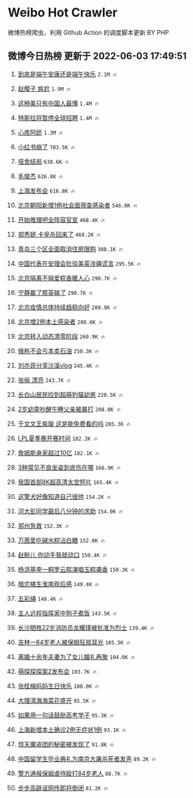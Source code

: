 # Weibo Hot Crawler 



微博热榜爬虫，利用 Github Action 的调度脚本更新 BY PHP 


## 微博今日热榜 更新于 2022-06-03 17:49:51 
1. [到底是端午安康还是端午快乐](https://s.weibo.com/weibo?q=%23%E5%88%B0%E5%BA%95%E6%98%AF%E7%AB%AF%E5%8D%88%E5%AE%89%E5%BA%B7%E8%BF%98%E6%98%AF%E7%AB%AF%E5%8D%88%E5%BF%AB%E4%B9%90%23&Refer=top) `2.1M 🔥` 

1. [赵樱子 尴尬](https://s.weibo.com/weibo?q=%E8%B5%B5%E6%A8%B1%E5%AD%90%20%E5%B0%B4%E5%B0%AC&Refer=top) `1.9M 🔥` 

1. [这种美只有中国人最懂](https://s.weibo.com/weibo?q=%23%E8%BF%99%E7%A7%8D%E7%BE%8E%E5%8F%AA%E6%9C%89%E4%B8%AD%E5%9B%BD%E4%BA%BA%E6%9C%80%E6%87%82%23&Refer=top) `1.4M 🔥` 

1. [特斯拉将暂停全球招聘](https://s.weibo.com/weibo?q=%23%E7%89%B9%E6%96%AF%E6%8B%89%E5%B0%86%E6%9A%82%E5%81%9C%E5%85%A8%E7%90%83%E6%8B%9B%E8%81%98%23&Refer=top) `1.4M 🔥` 

1. [心疼阿娇](https://s.weibo.com/weibo?q=%23%E5%BF%83%E7%96%BC%E9%98%BF%E5%A8%87%23&Refer=top) `1.3M 🔥` 

1. [小红书崩了](https://s.weibo.com/weibo?q=%E5%B0%8F%E7%BA%A2%E4%B9%A6%E5%B4%A9%E4%BA%86&Refer=top) `703.5K 🔥` 

1. [哑舍结局](https://s.weibo.com/weibo?q=%E5%93%91%E8%88%8D%E7%BB%93%E5%B1%80&Refer=top) `630.6K 🔥` 

1. [毛俊杰](https://s.weibo.com/weibo?q=%E6%AF%9B%E4%BF%8A%E6%9D%B0&Refer=top) `626.8K 🔥` 

1. [上海发布会](https://s.weibo.com/weibo?q=%E4%B8%8A%E6%B5%B7%E5%8F%91%E5%B8%83%E4%BC%9A&Refer=top) `616.8K 🔥` 

1. [北京朝阳新增1例社会面筛查感染者](https://s.weibo.com/weibo?q=%23%E5%8C%97%E4%BA%AC%E6%9C%9D%E9%98%B3%E6%96%B0%E5%A2%9E1%E4%BE%8B%E7%A4%BE%E4%BC%9A%E9%9D%A2%E7%AD%9B%E6%9F%A5%E6%84%9F%E6%9F%93%E8%80%85%23&Refer=top) `546.0K 🔥` 

1. [开始推理吧全阵容官宣](https://s.weibo.com/weibo?q=%23%E5%BC%80%E5%A7%8B%E6%8E%A8%E7%90%86%E5%90%A7%E5%85%A8%E9%98%B5%E5%AE%B9%E5%AE%98%E5%AE%A3%23&Refer=top) `468.4K 🔥` 

1. [郑秀妍 卡皇杀回来了](https://s.weibo.com/weibo?q=%E9%83%91%E7%A7%80%E5%A6%8D%20%E5%8D%A1%E7%9A%87%E6%9D%80%E5%9B%9E%E6%9D%A5%E4%BA%86&Refer=top) `468.2K 🔥` 

1. [青岛三个区全面取消住房限购](https://s.weibo.com/weibo?q=%23%E9%9D%92%E5%B2%9B%E4%B8%89%E4%B8%AA%E5%8C%BA%E5%85%A8%E9%9D%A2%E5%8F%96%E6%B6%88%E4%BD%8F%E6%88%BF%E9%99%90%E8%B4%AD%23&Refer=top) `308.1K 🔥` 

1. [中国代表在安理会批驳美英涉疆谎言](https://s.weibo.com/weibo?q=%23%E4%B8%AD%E5%9B%BD%E4%BB%A3%E8%A1%A8%E5%9C%A8%E5%AE%89%E7%90%86%E4%BC%9A%E6%89%B9%E9%A9%B3%E7%BE%8E%E8%8B%B1%E6%B6%89%E7%96%86%E8%B0%8E%E8%A8%80%23&Refer=top) `295.5K 🔥` 

1. [北京隔离不隔爱粽香暖人心](https://s.weibo.com/weibo?q=%23%E5%8C%97%E4%BA%AC%E9%9A%94%E7%A6%BB%E4%B8%8D%E9%9A%94%E7%88%B1%E7%B2%BD%E9%A6%99%E6%9A%96%E4%BA%BA%E5%BF%83%23&Refer=top) `290.7K 🔥` 

1. [宁静赢了那英输了](https://s.weibo.com/weibo?q=%23%E5%AE%81%E9%9D%99%E8%B5%A2%E4%BA%86%E9%82%A3%E8%8B%B1%E8%BE%93%E4%BA%86%23&Refer=top) `290.7K 🔥` 

1. [北京疫情总体持续趋稳向好](https://s.weibo.com/weibo?q=%23%E5%8C%97%E4%BA%AC%E7%96%AB%E6%83%85%E6%80%BB%E4%BD%93%E6%8C%81%E7%BB%AD%E8%B6%8B%E7%A8%B3%E5%90%91%E5%A5%BD%23&Refer=top) `289.9K 🔥` 

1. [北京增2例本土感染者](https://s.weibo.com/weibo?q=%23%E5%8C%97%E4%BA%AC%E5%A2%9E2%E4%BE%8B%E6%9C%AC%E5%9C%9F%E6%84%9F%E6%9F%93%E8%80%85%23&Refer=top) `280.6K 🔥` 

1. [北京转入动态清零阶段](https://s.weibo.com/weibo?q=%23%E5%8C%97%E4%BA%AC%E8%BD%AC%E5%85%A5%E5%8A%A8%E6%80%81%E6%B8%85%E9%9B%B6%E9%98%B6%E6%AE%B5%23&Refer=top) `260.9K 🔥` 

1. [俄称不会亏本卖石油](https://s.weibo.com/weibo?q=%23%E4%BF%84%E7%A7%B0%E4%B8%8D%E4%BC%9A%E4%BA%8F%E6%9C%AC%E5%8D%96%E7%9F%B3%E6%B2%B9%23&Refer=top) `250.3K 🔥` 

1. [刘亦菲分享沙溪vlog](https://s.weibo.com/weibo?q=%23%E5%88%98%E4%BA%A6%E8%8F%B2%E5%88%86%E4%BA%AB%E6%B2%99%E6%BA%AAvlog%23&Refer=top) `245.4K 🔥` 

1. [张俪 漂亮](https://s.weibo.com/weibo?q=%E5%BC%A0%E4%BF%AA%20%E6%BC%82%E4%BA%AE&Refer=top) `243.7K 🔥` 

1. [长白山居民捡到超萌豹猫幼崽](https://s.weibo.com/weibo?q=%23%E9%95%BF%E7%99%BD%E5%B1%B1%E5%B1%85%E6%B0%91%E6%8D%A1%E5%88%B0%E8%B6%85%E8%90%8C%E8%B1%B9%E7%8C%AB%E5%B9%BC%E5%B4%BD%23&Refer=top) `220.5K 🔥` 

1. [2岁幼童吵醒午睡父亲被暴打](https://s.weibo.com/weibo?q=%232%E5%B2%81%E5%B9%BC%E7%AB%A5%E5%90%B5%E9%86%92%E5%8D%88%E7%9D%A1%E7%88%B6%E4%BA%B2%E8%A2%AB%E6%9A%B4%E6%89%93%23&Refer=top) `208.0K 🔥` 

1. [于文文王紫璇 这是能免费看的吗](https://s.weibo.com/weibo?q=%E4%BA%8E%E6%96%87%E6%96%87%E7%8E%8B%E7%B4%AB%E7%92%87%20%E8%BF%99%E6%98%AF%E8%83%BD%E5%85%8D%E8%B4%B9%E7%9C%8B%E7%9A%84%E5%90%97&Refer=top) `205.3K 🔥` 

1. [LPL夏季赛开赛时间](https://s.weibo.com/weibo?q=%23LPL%E5%A4%8F%E5%AD%A3%E8%B5%9B%E5%BC%80%E8%B5%9B%E6%97%B6%E9%97%B4%23&Refer=top) `182.2K 🔥` 

1. [詹姆斯身家超过10亿](https://s.weibo.com/weibo?q=%23%E8%A9%B9%E5%A7%86%E6%96%AF%E8%BA%AB%E5%AE%B6%E8%B6%85%E8%BF%8710%E4%BA%BF%23&Refer=top) `182.1K 🔥` 

1. [3种常见不良坐姿到底伤在哪](https://s.weibo.com/weibo?q=%233%E7%A7%8D%E5%B8%B8%E8%A7%81%E4%B8%8D%E8%89%AF%E5%9D%90%E5%A7%BF%E5%88%B0%E5%BA%95%E4%BC%A4%E5%9C%A8%E5%93%AA%23&Refer=top) `166.9K 🔥` 

1. [我国首部8K超高清太空短片](https://s.weibo.com/weibo?q=%23%E6%88%91%E5%9B%BD%E9%A6%96%E9%83%A88K%E8%B6%85%E9%AB%98%E6%B8%85%E5%A4%AA%E7%A9%BA%E7%9F%AD%E7%89%87%23&Refer=top) `165.4K 🔥` 

1. [这警犬好像知道自己很帅](https://s.weibo.com/weibo?q=%23%E8%BF%99%E8%AD%A6%E7%8A%AC%E5%A5%BD%E5%83%8F%E7%9F%A5%E9%81%93%E8%87%AA%E5%B7%B1%E5%BE%88%E5%B8%85%23&Refer=top) `154.2K 🔥` 

1. [河大彭同学最后八分钟的求助](https://s.weibo.com/weibo?q=%23%E6%B2%B3%E5%A4%A7%E5%BD%AD%E5%90%8C%E5%AD%A6%E6%9C%80%E5%90%8E%E5%85%AB%E5%88%86%E9%92%9F%E7%9A%84%E6%B1%82%E5%8A%A9%23&Refer=top) `154.0K 🔥` 

1. [郑州急救](https://s.weibo.com/weibo?q=%E9%83%91%E5%B7%9E%E6%80%A5%E6%95%91&Refer=top) `152.3K 🔥` 

1. [万茜爱吃碱水粽沾白糖](https://s.weibo.com/weibo?q=%23%E4%B8%87%E8%8C%9C%E7%88%B1%E5%90%83%E7%A2%B1%E6%B0%B4%E7%B2%BD%E6%B2%BE%E7%99%BD%E7%B3%96%23&Refer=top) `152.0K 🔥` 

1. [赵盼儿 你动手我就动口](https://s.weibo.com/weibo?q=%E8%B5%B5%E7%9B%BC%E5%84%BF%20%E4%BD%A0%E5%8A%A8%E6%89%8B%E6%88%91%E5%B0%B1%E5%8A%A8%E5%8F%A3&Refer=top) `150.4K 🔥` 

1. [杨洪基李一桐罗云熙演唱玉粽袭香](https://s.weibo.com/weibo?q=%23%E6%9D%A8%E6%B4%AA%E5%9F%BA%E6%9D%8E%E4%B8%80%E6%A1%90%E7%BD%97%E4%BA%91%E7%86%99%E6%BC%94%E5%94%B1%E7%8E%89%E7%B2%BD%E8%A2%AD%E9%A6%99%23&Refer=top) `150.3K 🔥` 

1. [暗恋橘生淮南观后感](https://s.weibo.com/weibo?q=%23%E6%9A%97%E6%81%8B%E6%A9%98%E7%94%9F%E6%B7%AE%E5%8D%97%E8%A7%82%E5%90%8E%E6%84%9F%23&Refer=top) `149.4K 🔥` 

1. [五彩绳](https://s.weibo.com/weibo?q=%23%E4%BA%94%E5%BD%A9%E7%BB%B3%23&Refer=top) `148.4K 🔥` 

1. [主人远程指挥家中狗子煮饭](https://s.weibo.com/weibo?q=%23%E4%B8%BB%E4%BA%BA%E8%BF%9C%E7%A8%8B%E6%8C%87%E6%8C%A5%E5%AE%B6%E4%B8%AD%E7%8B%97%E5%AD%90%E7%85%AE%E9%A5%AD%23&Refer=top) `143.5K 🔥` 

1. [长沙牺牲22岁消防员龙耀瑾被批准为烈士](https://s.weibo.com/weibo?q=%23%E9%95%BF%E6%B2%99%E7%89%BA%E7%89%B222%E5%B2%81%E6%B6%88%E9%98%B2%E5%91%98%E9%BE%99%E8%80%80%E7%91%BE%E8%A2%AB%E6%89%B9%E5%87%86%E4%B8%BA%E7%83%88%E5%A3%AB%23&Refer=top) `139.4K 🔥` 

1. [吉林一84岁老人被保姆狂扇耳光](https://s.weibo.com/weibo?q=%23%E5%90%89%E6%9E%97%E4%B8%8084%E5%B2%81%E8%80%81%E4%BA%BA%E8%A2%AB%E4%BF%9D%E5%A7%86%E7%8B%82%E6%89%87%E8%80%B3%E5%85%89%23&Refer=top) `105.5K 🔥` 

1. [离婚十余年夫妻为了女儿婚礼再聚](https://s.weibo.com/weibo?q=%23%E7%A6%BB%E5%A9%9A%E5%8D%81%E4%BD%99%E5%B9%B4%E5%A4%AB%E5%A6%BB%E4%B8%BA%E4%BA%86%E5%A5%B3%E5%84%BF%E5%A9%9A%E7%A4%BC%E5%86%8D%E8%81%9A%23&Refer=top) `104.0K 🔥` 

1. [萌探探探案2发布会](https://s.weibo.com/weibo?q=%23%E8%90%8C%E6%8E%A2%E6%8E%A2%E6%8E%A2%E6%A1%882%E5%8F%91%E5%B8%83%E4%BC%9A%23&Refer=top) `103.7K 🔥` 

1. [张桂梅妈妈生日快乐](https://s.weibo.com/weibo?q=%23%E5%BC%A0%E6%A1%82%E6%A2%85%E5%A6%88%E5%A6%88%E7%94%9F%E6%97%A5%E5%BF%AB%E4%B9%90%23&Refer=top) `100.0K 🔥` 

1. [大理洱海海菜花盛开](https://s.weibo.com/weibo?q=%23%E5%A4%A7%E7%90%86%E6%B4%B1%E6%B5%B7%E6%B5%B7%E8%8F%9C%E8%8A%B1%E7%9B%9B%E5%BC%80%23&Refer=top) `95.5K 🔥` 

1. [如果用一句话鼓励高考学子](https://s.weibo.com/weibo?q=%23%E5%A6%82%E6%9E%9C%E7%94%A8%E4%B8%80%E5%8F%A5%E8%AF%9D%E9%BC%93%E5%8A%B1%E9%AB%98%E8%80%83%E5%AD%A6%E5%AD%90%23&Refer=top) `95.3K 🔥` 

1. [上海新增本土确诊2例无症状1例](https://s.weibo.com/weibo?q=%23%E4%B8%8A%E6%B5%B7%E6%96%B0%E5%A2%9E%E6%9C%AC%E5%9C%9F%E7%A1%AE%E8%AF%8A2%E4%BE%8B%E6%97%A0%E7%97%87%E7%8A%B61%E4%BE%8B%23&Refer=top) `93.1K 🔥` 

1. [惊天魔盗团的秘密被发现了](https://s.weibo.com/weibo?q=%23%E6%83%8A%E5%A4%A9%E9%AD%94%E7%9B%97%E5%9B%A2%E7%9A%84%E7%A7%98%E5%AF%86%E8%A2%AB%E5%8F%91%E7%8E%B0%E4%BA%86%23&Refer=top) `91.8K 🔥` 

1. [中国留学生毕业典礼为南京大屠杀死者发声](https://s.weibo.com/weibo?q=%23%E4%B8%AD%E5%9B%BD%E7%95%99%E5%AD%A6%E7%94%9F%E6%AF%95%E4%B8%9A%E5%85%B8%E7%A4%BC%E4%B8%BA%E5%8D%97%E4%BA%AC%E5%A4%A7%E5%B1%A0%E6%9D%80%E6%AD%BB%E8%80%85%E5%8F%91%E5%A3%B0%23&Refer=top) `89.2K 🔥` 

1. [警方通报保姆虐待殴打84岁老人](https://s.weibo.com/weibo?q=%23%E8%AD%A6%E6%96%B9%E9%80%9A%E6%8A%A5%E4%BF%9D%E5%A7%86%E8%99%90%E5%BE%85%E6%AE%B4%E6%89%9384%E5%B2%81%E8%80%81%E4%BA%BA%23&Refer=top) `88.7K 🔥` 

1. [步步高辟谣网传即将倒闭](https://s.weibo.com/weibo?q=%23%E6%AD%A5%E6%AD%A5%E9%AB%98%E8%BE%9F%E8%B0%A3%E7%BD%91%E4%BC%A0%E5%8D%B3%E5%B0%86%E5%80%92%E9%97%AD%23&Refer=top) `81.2K 🔥` 

